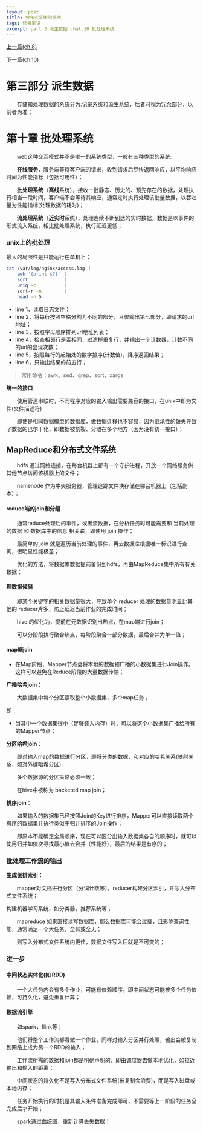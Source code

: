```yaml
---
layout: post
title: 分布式系统的挑战
tags: 读书笔记
excerpt: part 3 派生数据 chat.10 批处理系统
---
```


[上一篇(ch.8)](https://acceleratorssr.github.io/2024/11/15/DDIAch.9.html)

[下一篇(ch.10)](https://acceleratorssr.github.io/2024/11/17/DDIAch.10.html)

# 第三部分 派生数据
&emsp;&emsp;存储和处理数据的系统分为:记录系统和派生系统，后者可视为冗余部分，以前者为准；

# 第十章 批处理系统
&emsp;&emsp;web这种交互模式并不是唯一的系统类型，一般有三种类型的系统:

&emsp;&emsp;**在线服务**，服务端等待客户端的请求，收到请求后尽快返回响应，以平均响应时间为性能指标（包括可用性）；

&emsp;&emsp;**批处理系统**（**离线**系统），接收一批静态、历史的、预先存在的数据，处理执行相当一段时间，客户端不会等待其响应，通常定时执行处理该批量数据，以吞吐量为性能指标(处理数据的耗时)；

&emsp;&emsp;**流处理系统**（**近实时**系统），处理连续不断到达的实时数据，数据是以事件的形式流入系统，相比批处理系统，执行延迟更低；

### unix上的批处理
最大的局限性是只能运行在单机上；
```bash
cat /var/log/nginx/access.log ｜
    awk '{print $7}' ｜
    sort             ｜
    uniq -c          ｜
    sort-r -n        ｜
    head -n 5
```
- line 1，读取日志文件；
- line 2，将每行按照空格分割为不同的部分，且仅输出第七部分，即请求的url地址；
- line 3，按照字母顺序排列url地址列表；
- line 4，检查相邻行是否相同，过滤掉重复行，并输出一个计数器，计数不同的url的出现次数；
- line 5，按照每行的起始处的数字排序(计数值)，降序返回结果；
- line 6，只输出结果的前五行；

> 常用命令：awk、sed、grep、sort、xargs

**统一的接口**

&emsp;&emsp;使用管道串联时，不同程序对应的输入输出需要兼容的接口，在unix中即为文件(文件描述符)

&emsp;&emsp;即使是相同数据模型的数据库，做数据迁移也不容易，因为继承性的缺失导致了数据的巴尔干化，即数据被割裂、分散在多个地方（因为没有统一接口）；

## MapReduce和分布式文件系统
&emsp;&emsp;hdfs 通过网络连接，在每台机器上都有一个守护进程，开放一个网络服务供其他节点访问该机器上的文件；

&emsp;&emsp;namenode 作为中央服务器，管理追踪文件块存储在哪台机器上（包括副本）；

#### reduce端的join和分组
&emsp;&emsp;通常reduce处理后的事件，或者流数据，在分析任务时可能需要和 当前处理的数据 和 数据库中的信息 相关联，即使用 join 操作；

&emsp;&emsp;最简单的 join 就是遍历当前处理的事件，再去数据库根据唯一标识进行查询，很明显性能极差；

&emsp;&emsp;优化的方法，将数据库数据提前备份到hdfs，再由MapReduce集中所有有关数据；

#### 理数据倾斜
&emsp;&emsp;即某个关键字的相关数据量很大，导致单个 reducer 处理的数据量明显比其他的 reducer片多，防止延迟当前作业的完成时间；

&emsp;&emsp;hive 的优化为，提前在元数据识别出热点，在map端进行join；

&emsp;&emsp;可以分阶段执行聚合热点，每阶段聚合一部分数据，最后合并为单一值；

#### map端join
- 在Map阶段，Mapper节点会将本地的数据和广播的小数据集进行Join操作。这样可以避免在Reduce阶段的大量数据传输；

**广播哈希join**：

&emsp;&emsp;大数据集中每个分区读取整个小数据集，多个map任务；

即：
- 当其中一个数据集很小（足够装入内存）时，可以将这个小数据集广播给所有的Mapper节点；

**分区哈希join**：

&emsp;&emsp;即对输入map的数据进行分区，即将分类的数据，和对应的哈希关系(映射关系，如对外键哈希分区)

&emsp;&emsp;多个数据源的分区策略必须一致；

&emsp;&emsp;在hive中被称为 backeted map join；

**排序join**：

&emsp;&emsp;如果输入的数据集已经按照Join的Key进行排序，Mapper可以直接读取两个有序的数据集并执行类似于归并排序的Join操作；

&emsp;&emsp;即原本不能确定全局顺序，现在可以区分出输入数据集各自的顺序时，就可以使用归并如依次寻找最小值去合并（性能好），最后的结果是有序的；

### 批处理工作流的输出
**生成倒排索引**：

&emsp;&emsp;mapper对文档进行分区（分词计数等），reducer构建分区索引，并写入分布式文件系统；

构建机器学习系统，如分类器，推荐系统等；

&emsp;&emsp;mapreduce 如果直接读写数据库，那么数据库可能会过载，且影响查询性能，通常满足一个大任务，全有或全无；

&emsp;&emsp;则写入分布式文件系统内更佳，数据文件写入后就是不可变的；

### 进一步
#### 中间状态实体化(如 RDD)
&emsp;&emsp;一个大任务内会有多个作业，可能有依赖顺序，即中间状态可能被多个任务依赖，可持久化，避免重复计算；

#### 数据流引擎
&emsp;&emsp;如spark，flink等；

&emsp;&emsp;他们将整个工作流都看做一个作业，同样对输入分区并行处理，输出会被复制到网络上成为另一个RDD的输入；

&emsp;&emsp;工作流所需的数据和join都是明确声明的，即由调度器去做本地优化，如拉近输出和输入的距离；

&emsp;&emsp;中间状态的持久化不是写入分布式文件系统(被复制会浪费)，而是写入磁盘或本地内存；

&emsp;&emsp;任务开始执行的时机是其输入条件准备完成即可，不需要等上一阶段的任务全完成后才开始；

&emsp;&emsp;spark通过血统图，重新计算丢失数据；